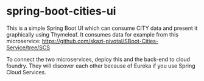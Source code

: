 # spring-boot-cities-ui
This is a simple Spring Boot UI which can consume CITY data and present it graphically using Thymeleaf. It consumes data for example from this microservice: https://github.com/skazi-pivotal/SBoot-Cities-Service/tree/SCS

To connect the two microservices, deploy this and the back-end to cloud foundry. They will discover each other because of Eureka if you use Spring Cloud Services.
